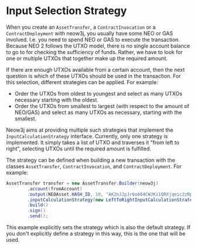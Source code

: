 # Input Selection Strategy

When you create an `AssetTransfer`, a `ContractInvocation` or a `ContractDeployment` with neow3j, you usually have some
NEO or GAS involved. I.e. you need to spend NEO or GAS to execute the transaction. Because NEO 2 follows the UTXO model,
there is no single account balance to go to for checking the sufficiency of funds. Rather, we have to look for one or
multiple UTXOs that together make up the required amount.

If there are enough UTXOs available from a certain account, then the next question is which of these UTXOs should be
used in the transaction.
For this selection, different strategies can be applied. For example:
- Order the UTXOs from oldest to youngest and select as many UTXOs necessary starting with the oldest.
- Order the UTXOs from smallest to largest (with respect to the amount of NEO/GAS) and select as many UTXOs as
necessary, starting with the smallest.

Neow3j aims at providing multiple such strategies that implement the `InputCalculationStrategy` interface. Currently,
only one strategy is implemented. It simply takes a list of UTXO and traverses it "from left to right", selecting UTXOs
until the required amount is fulfilled.

The strategy can be defined when building a new transaction with the classes `AssetTransfer`, `ContractInvocation`, and
`ContractDeployment`. For example:

```java
AssetTransfer transfer = new AssetTransfer.Builder(neow3j)
        .account(fromAccount)
        .output(NEOAsset.HASH_ID, 10, "AK2nJJpJr6o664CWJKi1QRXjqeic2zRp8y")
        .inputCalculationStrategy(new LeftToRightInputCalculationStrategy())
        .build()
        .sign()
        .send();
```

This example explicitly sets the strategy which is also the default strategy. If you don't explicitly define a strategy
in this way, this is the one that will be used.
